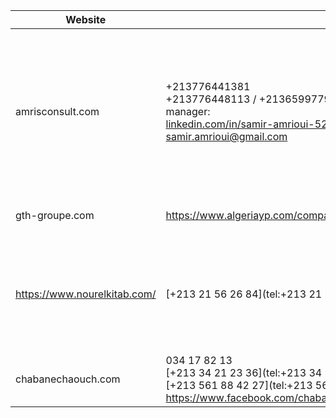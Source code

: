 
| Website                      | Contact                                                                                                                                                                                                                  | Problem                     | Note                                                                                        |
| ---------------------------- | ------------------------------------------------------------------------------------------------------------------------------------------------------------------------------------------------------------------------ | --------------------------- | ------------------------------------------------------------------------------------------- |
| amrisconsult.com             | +213776441381<br>+213776448113 / +213659977925<br>manager: <br>[linkedin.com/in/samir-amrioui-5269b485](https://www.linkedin.com/in/samir-amrioui-5269b485)<br>[samir.amrioui@gmail.com](mailto:samir.amrioui@gmail.com) | Domain registration expired | - The domain name is available for purchase<br>- They got the domain on april 2023 from LWS |
| gth-groupe.com               | https://www.algeriayp.com/company/3209/GTH_EntrepNatde_R%C3%A9alisation_G%C3%A9ndes_Travaux_Hydrauliques                                                                                                                 | Domain registration expired | - its a national company                                                                    |
| https://www.nourelkitab.com/ | [+213 21 56 26 84](tel:+213 21 56 26 84)<br>                                                                                                                                                                             | Domain registration expired | - its very old (expired on 2014)<br>- not active on SM since 2013                           |
| chabanechaouch.com           | 034 17 82 13<br>[+213 34 21 23 36](tel:+213 34 21 23 36)<br>[+213 561 88 42 27](tel:+213 561 88 42 27)<br>https://www.facebook.com/chabanechouch/?locale=fr_FR                                                           |                             |                                                                                             |

